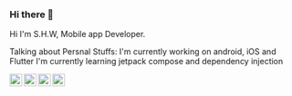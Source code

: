 ### Hi there 👋

Hi I'm S.H.W, Mobile app Developer.

Talking about Persnal Stuffs:
I'm currently working on android, iOS and Flutter
I'm currently learning jetpack compose and dependency injection



<a href="https://twitter.com/piashcse">
  <img align="left" alt="Mehedi Hassan Piash | Twitter" width="22px" src="https://cdn.jsdelivr.net/npm/simple-icons@v3/icons/twitter.svg" />
</a>
<a href="https://www.linkedin.com/in/piashcse/">
  <img align="left" alt="Piash's Linkedin" width="22px" src="https://cdn.jsdelivr.net/npm/simple-icons@v3/icons/linkedin.svg" />
</a>
<a href="https://medium.com/@piashcse">
  <img align="left" alt="Piash's Blog" width="22px" src="https://cdn.jsdelivr.net/npm/simple-icons@v3/icons/medium.svg" />
</a>
<a href="https://piashcse.blogspot.com/">
  <img align="left" alt="Piash's Medium" width="22px" src="https://cdn.jsdelivr.net/npm/simple-icons@v3/icons/blogger.svg" />
</a>

<!--
**beewoo01/beewoo01** is a ✨ _special_ ✨ repository because its `README.md` (this file) appears on your GitHub profile.

Here are some ideas to get you started:

- 🔭 I’m currently working on ...
- 🌱 I’m currently learning ...
- 👯 I’m looking to collaborate on ...
- 🤔 I’m looking for help with ...
- 💬 Ask me about ...
- 📫 How to reach me: ...
- 😄 Pronouns: ...
- ⚡ Fun fact: ...
-->
